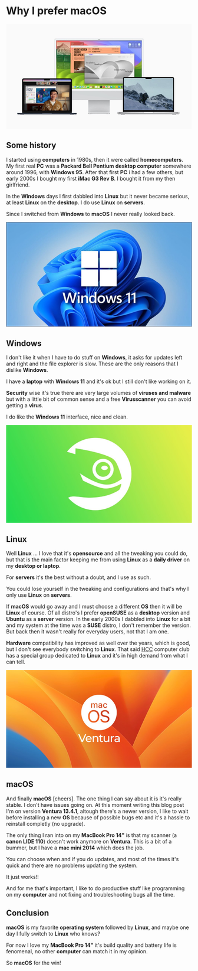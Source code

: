 # Why I prefer macOS

![Macs](images/mac-computers.jpg)

## Some history

I started using **computers** in 1980s, then it were called **homecomputers**. My first real **PC** was a **Packard Bell Pentium** **desktop computer** somewhere around 1996, with **Windows 95**. After that first **PC** i had a few others, but early 2000s I bought my first **iMac G3 Rev B**. I bought it from my then girlfriend.

In the **Windows** days I first dabbled into **Linux** but it never became serious, at least **Linux** on the **desktop**. I do use **Linux** on **servers**.

Since I switched from **Windows** to **macOS** I never really looked back.

![Windows 11](images/windows-11.jpg)

## Windows

I don't like it when I have to do stuff on **Windows**, it asks for updates left and right and the file explorer is slow.
These are the only reasons that I dislike **Windows**.

I have a **laptop** with **Windows 11** and it's ok but I still don't like working on it.

**Security** wise it's true there are very large volumes of **viruses and malware** but with a little bit of common sense and a free **Virusscanner** you can avoid getting a **virus**.

I do like the **Windows 11** interface, nice and clean.

![openSUSE](images/opensuse-logo.jpg)

## Linux

Well **Linux** ... I love that it's **opensource** and all the tweaking you could do, but that is the main factor keeping me from using **Linux** as a **daily driver** on my **desktop or laptop**.

For **servers** it's the best without a doubt, and I use as such. 

You could lose yourself in the tweaking and configurations and that's why I only use **Linux** on **servers**.

If **macOS** would go away and I must choose a different **OS** then it will be **Linux** of course.
Of all distro's I prefer **openSUSE** as a **desktop** version and **Ubuntu** as a **server** version.
In the early 2000s I dabbled into **Linux** for a bit and my system at the time was a **SUSE** distro, I don't remember the version.
But back then it wasn't really for everyday users, not that I am one.

**Hardware** compatibility has improved as well over the years, which is good, but I don't see everybody switching to **Linux**. That said [HCC](https://hcc.nl) computer club has a special group dedicated to **Linux** and it's in high demand from what I can tell.

![macOS Ventura](images/macos-ventura.jpg)

## macOS

And finally **macOS** [cheers]. The one thing I can say about it is it's really stable. I don't have issues going on. At this moment writing this blog post I'm on version **Ventura 13.4.1**, altough there's a newer version, I like to wait before installing a new **OS** because of possible bugs etc and it's a hassle to reinstall completly (no upgrade).

The only thing I ran into on my **MacBook Pro 14"** is that my scanner (a **canon LIDE 110**) doesn't work anymore on **Ventura**. This is a bit of a bummer, but I have a **mac mini 2014** which does the job.

You can choose when and if you do updates, and most of the times it's quick and there are no problems updating the system.

It just works!!

And for me that's important, I like to do productive stuff like programming on my **computer** and not fixing and troubleshooting bugs all the time.

## Conclusion

**macOS** is my favorite **operating system** followed by **Linux**, and maybe one day I fully switch to **Linux** who knows?

For now I love my **MacBook Pro 14"** it's build quality and battery life is fenomenal, no other **computer** can match it in my opinion.

So **macOS** for the win!